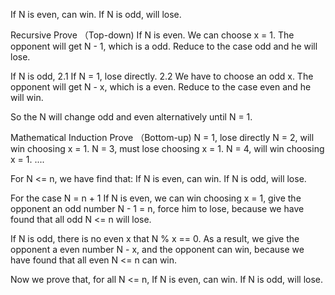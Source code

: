 If N is even, can win.
If N is odd, will lose.

Recursive Prove （Top-down)
If N is even.
We can choose x = 1.
The opponent will get N - 1, which is a odd.
Reduce to the case odd and he will lose.

If N is odd,
2.1 If N = 1, lose directly.
2.2 We have to choose an odd x.
The opponent will get N - x, which is a even.
Reduce to the case even and he will win.

So the N will change odd and even alternatively until N = 1.

Mathematical Induction Prove （Bottom-up)
N = 1, lose directly
N = 2, will win choosing x = 1.
N = 3, must lose choosing x = 1.
N = 4, will win choosing x = 1.
....

For N <= n, we have find that:
If N is even, can win.
If N is odd, will lose.

For the case N = n + 1
If N is even, we can win choosing x = 1,
give the opponent an odd number N - 1 = n,
force him to lose,
because we have found that all odd N <= n will lose.

If N is odd, there is no even x that N % x == 0.
As a result, we give the opponent a even number N - x,
and the opponent can win,
because we have found that all even N <= n can win.

Now we prove that, for all N <= n,
If N is even, can win.
If N is odd, will lose.
